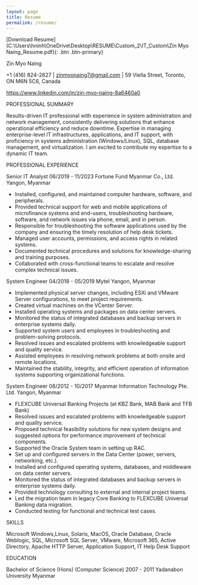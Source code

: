 ```yaml
---
layout: page
title: Resume
permalink: /resume/
---
```


[Download Resume](C:\Users\hninh\OneDrive\Desktop\RESUME\Custom_2\IT_Custom\Zin Myo Naing_Resume.pdf){: .btn .btn-primary}

Zin Myo Naing

+1 (416) 824-2627 | zinmyonaing7@gmail.com | 59 Viella Street, Toronto, ON M6N 5C6, Canada

https://www.linkedin.com/in/zin-myo-naing-8a6460a0

PROFESSIONAL SUMMARY

Results-driven IT professional with experience in system administration and network management, consistently delivering solutions that enhance operational efficiency and reduce downtime. Expertise in managing enterprise-level IT infrastructures, applications, and IT support, with proficiency in systems administration (Windows/Linux), SQL, database management, and virtualization. I am excited to contribute my expertise to a dynamic IT team.


PROFESSIONAL EXPERIENCE

Senior IT Analyst								              06/2019 - 11/2023 
Fortune Fund Myanmar Co., Ltd.							              Yangon, Myanmar

- Installed, configured, and maintained computer hardware, software, and peripherals.
- Provided technical support for web and mobile applications of microfinance systems and end-users, troubleshooting hardware, software, and network issues via phone, email, and in person.
- Responsible for troubleshooting the software applications used by the company and ensuring the timely resolution of help desk tickets.
- Managed user accounts, permissions, and access rights in related systems.
- Documented technical procedures and solutions for knowledge-sharing and training purposes.
- Collaborated with cross-functional teams to escalate and resolve complex technical issues.
 
 
System Engineer									               04/2018 - 05/2019
Mytel										               Yangon, Myanmar

- Implemented physical server changes, including ESXi and VMware Server configurations, to meet project requirements.
- Created virtual machines on the VCenter Server.
- Installed operating systems and packages on data center servers.
- Monitored the status of integrated databases and backup servers in enterprise systems daily.
- Supported system users and employees in troubleshooting and problem-solving protocols.
- Resolved issues and escalated problems with knowledgeable support and quality service.
- Assisted employees in resolving network problems at both onsite and remote locations.
- Maintained the stability, integrity, and efficient operation of information systems supporting organizational functions.

	
System Engineer									                08/2012 - 10/2017
Myanmar Information Technology Pte. Ltd.					                Yangon, Myanmar

- FLEXCUBE Universal Banking Projects (at KBZ Bank, MAB Bank and TFB Bank)
- Resolved issues and escalated problems with knowledgeable support and quality service.
- Proposed technical feasibility solutions for new system designs and suggested options for performance improvement of technical components.
- Supported the Oracle System team in setting up RAC.
- Set up and configured servers in the Data Center (power, servers, networking, etc.).
- Installed and configured operating systems, databases, and middleware on data center servers.
- Monitored the status of integrated databases and backup servers in enterprise systems daily.
- Provided technology consulting to external and internal project teams.
- Led the migration team in legacy Core Banking to FLEXCUBE Universal Banking data migration.
- Conducted testing for functional and technical test cases.


SKILLS

Microsoft Windows,Linux, Solaris, MacOS, Oracle Database, Oracle Weblogic, SQL, Microsoft SQL Server, VMware, Microsoft 365, Active Directory, Apache HTTP Server, Application Support, IT Help Desk Support


EDUCATION

Bachelor of Science (Hons) (Computer Science) 				                        2007 - 2011 
Yadanabon University								                Myanmar

